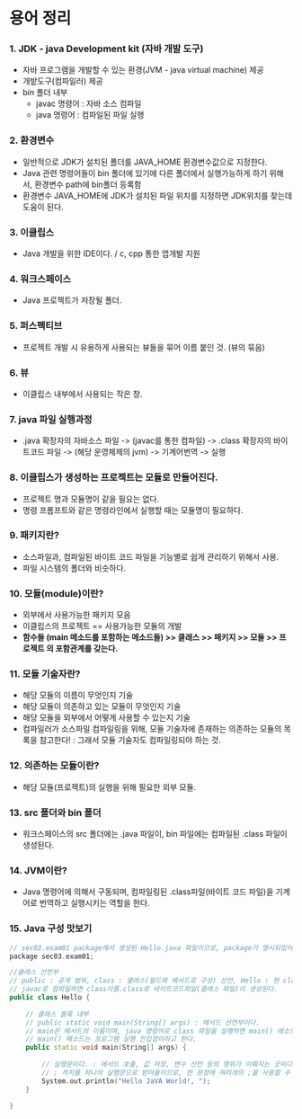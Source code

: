 # 용어 정리

### 1. JDK - java Development kit (자바 개발 도구)
  - 자바 프로그램을 개발할 수 있는 환경(JVM - java virtual machine) 제공
  - 개밭도구(컴파일러) 제공
  - bin 폴더 내부
    - javac 명령어 : 자바 소스 컴파일
    - java 명령어 : 컴파일된 파일 실행
  
### 2. 환경변수
  - 일반적으로 JDK가 설치된 폴더를 JAVA_HOME 환경변수값으로 지정한다.
  - Java 관련 명령어들이 bin 폴더에 있기에 다른 폴더에서 실행가능하게 하기 위해서, 환경변수 path에 bin폴더 등록함
  - 환경변수 JAVA_HOME에 JDK가 설치된 파일 위치를 지정하면 JDK위치를 찾는데 도움이 된다.
  
### 3. 이클립스 
  - Java 개발을 위한 IDE이다. / c, cpp 통한 앱개발 지원

### 4. 워크스페이스 
  - Java 프로젝트가 저장될 폴더.

### 5. 퍼스펙티브 
  - 프로젝트 개발 시 유용하게 사용되는 뷰들을 묶어 이름 붙인 것. (뷰의 묶음)

### 6. 뷰 
  - 이클립스 내부에서 사용되는 작은 창.

### 7. java 파일 실행과정
  - .java 확장자의 자바소스 파일 -> (javac를 통한 컴파일) -> .class 확장자의 바이트코드 파일 -> (해당 운영체제의 jvm) -> 기계어번역 -> 실행

### 8. 이클립스가 생성하는 프로젝트는 모듈로 만들어진다.
  - 프로젝트 명과 모듈명이 같을 필요는 없다.
  - 명령 프롬프트와 같은 명령라인에서 실행할 때는 모듈명이 필요하다.
  
### 9. 패키지란?
  - 소스파일과, 컴파일된 바이트 코드 파일을 기능별로 쉽게 관리하기 위해서 사용.
  - 파일 시스템의 폴더와 비슷하다.
  
### 10. 모듈(module)이란?
  - 외부에서 사용가능한 패키지 모음
  - 이클립스의 프로젝트 == 사용가능한 모듈의 개발
  - **함수들 (main 메소드를 포함하는 메소드들) >> 클래스 >> 패키지 >> 모듈 >> 프로젝트 의 포함관계를 갖는다.**
  
### 11. 모듈 기술자란?
  - 해당 모듈의 이름이 무엇인지 기술
  - 해당 모듈이 의존하고 있는 모듈이 무엇인지 기술
  - 해당 모듈을 외부에서 어떻게 사용할 수 있는지 기술
  - 컴파일러가 소스파일 컴파일링을 위해, 모듈 기술자에 존재하는 의존하는 모듈의 목록을 참고한다! : 그래서 모듈 기술자도 컴파일링되야 하는 것.

### 12. 의존하는 모듈이란?
  - 해당 모듈(프로젝트)의 실행을 위해 필요한 외부 모듈.
  
### 13. src 폴더와 bin 폴더
  - 워크스페이스의 src 폴더에는 .java 파일이, bin 파일에는 컴파일된 .class 파일이 생성된다.

### 14. JVM이란?
  - Java 명령어에 의해서 구동되며, 컴파일링된 .class파일(바이트 코드 파일)을 기계어로 번역하고 실행시키는 역할을 한다.

### 15. Java 구성 맛보기
```cpp
// sec03.exam01 package에서 생성된 Hello.java 파일이므로, package가 명시되있어야 한다.
package sec03.exam01;

//클래스 선언부
// public : 공개 범위, class : 클래스(필드와 메서드로 구성) 선언, Hello : 현 class 이름
// javac로 컴파일하면 class이름.class로 바이트코드파일(클래스 파일)이 생성된다.
public class Hello {
	
	// 클래스 블록 내부
	// public static void main(String[] args) : 메서드 선언부이다.
	// main은 메서드의 이름이며, java 명령어로 class 파일을 실행하면 main() 메소드를 찾아 블록 내부를 실행한다.
	// main() 메소드는 프로그램 실행 진입점이라고 한다.
	public static void main(String[] args) {
		
		// 실행문이다. : 메서드 호출, 값 저장, 변수 선언 등의 행위가 이뤄지는 곳이다.
		// ; 까지를 하나의 실행문으로 받아들이므로, 한 문장에 여러개의 ;을 사용할 수 있다.
		System.out.println("Hello JaVA World!, ");
	}

}

```

